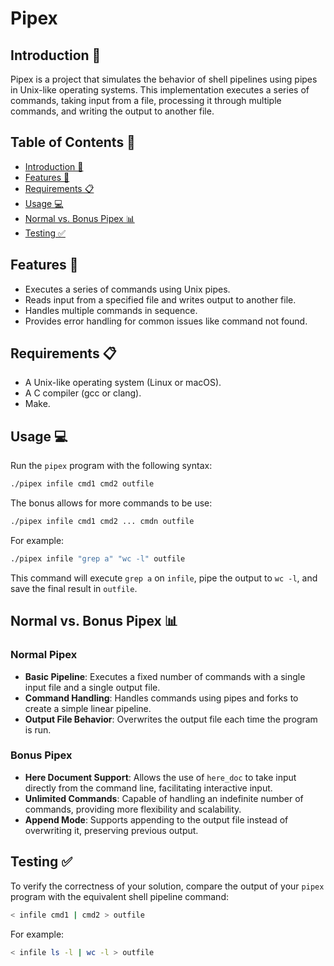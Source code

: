 # Pipex

## Introduction 🔗

Pipex is a project that simulates the behavior of shell pipelines using pipes in Unix-like operating systems. This implementation executes a series of commands, taking input from a file, processing it through multiple commands, and writing the output to another file.

## Table of Contents 📑

- [Introduction 🔗](#introduction-🔗)
- [Features 🌟](#features-🌟)
- [Requirements 📋](#requirements-📋)
- [Usage 💻](#usage-💻)
- [Normal vs. Bonus Pipex 📊](#normal-vs-bonus-pipex-📊)
- [Testing ✅](#testing-✅)

## Features 🌟

- Executes a series of commands using Unix pipes.
- Reads input from a specified file and writes output to another file.
- Handles multiple commands in sequence.
- Provides error handling for common issues like command not found.

## Requirements 📋

- A Unix-like operating system (Linux or macOS).
- A C compiler (gcc or clang).
- Make.

## Usage 💻

Run the `pipex` program with the following syntax:

```bash
./pipex infile cmd1 cmd2 outfile
```

The bonus allows for more commands to be use:

```bash
./pipex infile cmd1 cmd2 ... cmdn outfile
```

For example:

```bash
./pipex infile "grep a" "wc -l" outfile
```

This command will execute `grep a` on `infile`, pipe the output to `wc -l`, and save the final result in `outfile`.

## Normal vs. Bonus Pipex 📊

### Normal Pipex

- **Basic Pipeline**: Executes a fixed number of commands with a single input file and a single output file.
- **Command Handling**: Handles commands using pipes and forks to create a simple linear pipeline.
- **Output File Behavior**: Overwrites the output file each time the program is run.

### Bonus Pipex

- **Here Document Support**: Allows the use of `here_doc` to take input directly from the command line, facilitating interactive input.
- **Unlimited Commands**: Capable of handling an indefinite number of commands, providing more flexibility and scalability.
- **Append Mode**: Supports appending to the output file instead of overwriting it, preserving previous output.

## Testing ✅

To verify the correctness of your solution, compare the output of your `pipex` program with the equivalent shell pipeline command:

```bash
< infile cmd1 | cmd2 > outfile
```

For example:

```bash
< infile ls -l | wc -l > outfile
```
